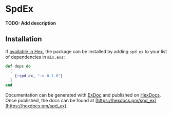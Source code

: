 # SpdEx

**TODO: Add description**

## Installation

If [available in Hex](https://hex.pm/docs/publish), the package can be installed
by adding `spd_ex` to your list of dependencies in `mix.exs`:

```elixir
def deps do
  [
    {:spd_ex, "~> 0.1.0"}
  ]
end
```

Documentation can be generated with [ExDoc](https://github.com/elixir-lang/ex_doc)
and published on [HexDocs](https://hexdocs.pm). Once published, the docs can
be found at [https://hexdocs.pm/spd_ex](https://hexdocs.pm/spd_ex).

